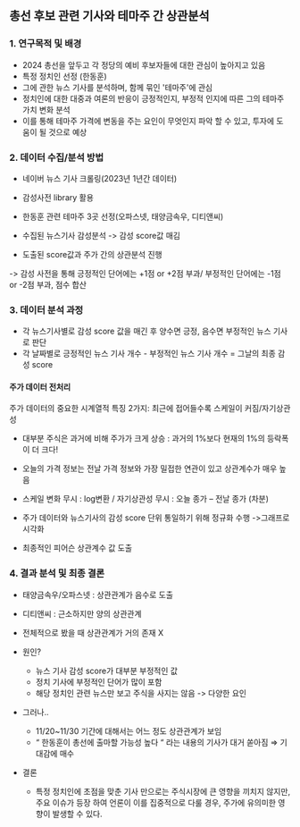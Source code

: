 ## 총선 후보 관련 기사와 테마주 간 상관분석

### 1. 연구목적 및 배경

- 2024 총선을 앞두고 각 정당의 예비 후보자들에 대한 관심이 높아지고 있음
- 특정 정치인 선정 (한동훈)
- 그에 관한 뉴스 기사를 분석하며, 함께 묶인 '테마주'에 관심
- 정치인에 대한 대중과 여론의 반응이 긍정적인지, 부정적 인지에 따른 그의 테마주 가치 변화 분석
- 이를 통해 테마주 가격에 변동을 주는 요인이 무엇인지 파악 할 수 있고, 투자에 도움이 될 것으로 예상

### 2. 데이터 수집/분석 방법

- 네이버 뉴스 기사 크롤링(2023년 1년간 데이터)
- 감성사전 library 활용
- 한동훈 관련 테마주 3곳 선정(오파스넷, 태양금속우, 디티앤씨)

- 수집된 뉴스기사 감성분석 -> 감성 score값 매김
- 도출된 score값과 주가 간의 상관분석 진행

-> 감성 사전을 통해 긍정적인 단어에는 +1점 or +2점 부과/ 부정적인 단어에는 -1점 or -2점 부과, 점수 합산

### 3. 데이터 분석 과정

- 각 뉴스기사별로 감성 score 값을 매긴 후 양수면 긍정, 음수면 부정적인 뉴스 기사로 판단
- 각 날짜별로 긍정적인 뉴스 기사 개수 - 부정적인 뉴스 기사 개수 = 그날의 최종 감성 score

#### 주가 데이터 전처리
주가 데이터의 중요한 시계열적 특징 2가지: 최근에 접어들수록 스케일이 커짐/자기상관성
 - 대부분 주식은 과거에 비해 주가가 크게 상승 : 과거의 1%보다 현재의 1%의 등락폭이 더 크다!
 - 오늘의 가격 정보는 전날 가격 정보와 가장 밀접한 연관이 있고 상관계수가 매우 높음
 - 스케일 변화 무시 : log변환 / 자기상관성 무시 : 오늘 종가 – 전날 종가 (차분)


- 주가 데이터와 뉴스기사의 감성 score 단위 통일하기 위해 정규화 수행 ->그래프로 시각화
- 최종적인 피어슨 상관계수 값 도출


### 4. 결과 분석 및 최종 결론

- 태양금속우/오파스넷 : 상관관계가 음수로 도출
- 디티앤씨 : 근소하지만 양의 상관관계
- 전체적으로 봤을 때 상관관계가 거의 존재 X
- 원인?
   - 뉴스 기사 감성 score가 대부분 부정적인 값
   - 정치 기사에 부정적인 단어가 많이 포함
   - 해당 정치인 관련 뉴스만 보고 주식을 사지는 않음 -> 다양한 요인
 
- 그러나..
  - 11/20~11/30 기간에 대해서는 어느 정도 상관관계가 보임
  - “ 한동훈이 총선에 출마할 가능성 높다 “ 라는 내용의 기사가 대거 쏟아짐 ⇒ 기대감에 매수
 
- 결론
   - 특정 정치인에 초점을 맞춘 기사
만으로는 주식시장에 큰 영향을
끼치지 않지만, 주요 이슈가 등장
하여 언론이 이를 집중적으로 다룰 경우, 주가에 유의미한 영향이
발생할 수 있다.
